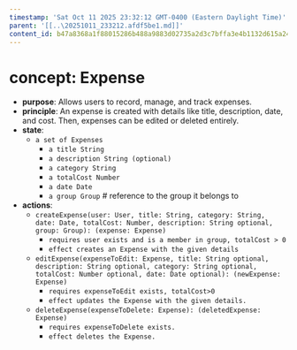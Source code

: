 ```yaml
---
timestamp: 'Sat Oct 11 2025 23:32:12 GMT-0400 (Eastern Daylight Time)'
parent: '[[..\20251011_233212.afdf5be1.md]]'
content_id: b47a8368a1f88015286b488a9883d02735a2d3c7bffa3e4b1132d615a2465dbe
---
```


# concept: Expense

* **purpose**: Allows users to record, manage, and track expenses.
* **principle**: An expense is created with details like title, description, date, and cost. Then, expenses can be edited or deleted entirely.
* **state**:
  * `a set of Expenses`
    * `a title String`
    * `a description String (optional)`
    * `a category String`
    * `a totalCost Number`
    * `a date Date`
    * `a group Group` # reference to the group it belongs to
* **actions**:
  * `createExpense(user: User, title: String, category: String, date: Date, totalCost: Number, description: String optional, group: Group): (expense: Expense)`
    * `requires user exists and is a member in group, totalCost > 0`
    * `effect creates an Expense with the given details`
  * `editExpense(expenseToEdit: Expense, title: String optional, description: String optional, category: String optional, totalCost: Number optional, date: Date optional): (newExpense: Expense)`
    * `requires expenseToEdit exists, totalCost>0`
    * `effect updates the Expense with the given details.`
  * `deleteExpense(expenseToDelete: Expense): (deletedExpense: Expense)`
    * `requires expenseToDelete exists.`
    * `effect deletes the Expense.`
